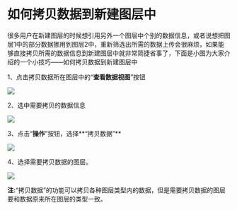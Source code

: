 # 如何拷贝数据到新建图层中

很多用户在新建图层的时候想引用另外一个图层中个别的数据信息，或者说想把图层1中的部分数据挪用到图层2中，重新筛选出所需的数据上传会很麻烦，如果能够直接拷贝所需的数据信息到新建图层中就非常简捷省事了，下面是小图为大家介绍的一个小技巧——如何拷贝数据到新建图层中

1、点击拷贝数据所在图层中的“**查看数据视图**”按钮

![](http://pic.dituwuyou.com/map%2Fpicture%2F%E6%8B%B7%E8%B4%9D%E6%95%B0%E6%8D%AE%E5%88%B0%E6%96%B0%E5%BB%BA%E5%9B%BE%E5%B1%82%E4%B8%AD1.png)

2、选中需要拷贝的数据信息

![](http://pic.dituwuyou.com/map%2Fpicture%2F%E6%8B%B7%E8%B4%9D%E6%95%B0%E6%8D%AE%E5%88%B0%E6%96%B0%E5%BB%BA%E5%9B%BE%E5%B1%82%E4%B8%AD2.png)

3、点击“**操作**”按钮，选择**“拷贝数据”**

![](http://pic.dituwuyou.com/map%2Fpicture%2F%E6%8B%B7%E8%B4%9D%E6%95%B0%E6%8D%AE%E5%88%B0%E6%96%B0%E5%BB%BA%E5%9B%BE%E5%B1%82%E4%B8%AD3.png)

4、选择需要拷贝数据的图层。

![](http://pic.dituwuyou.com/map%2Fpicture%2F%E6%8B%B7%E8%B4%9D%E6%95%B0%E6%8D%AE%E5%88%B0%E6%96%B0%E5%BB%BA%E5%9B%BE%E5%B1%82%E4%B8%AD4.png)

**注:**“拷贝数据”的功能可以拷贝各种图层类型内的数据，但是需要拷贝数据的图层要和数据原来所在图层的类型一致。
